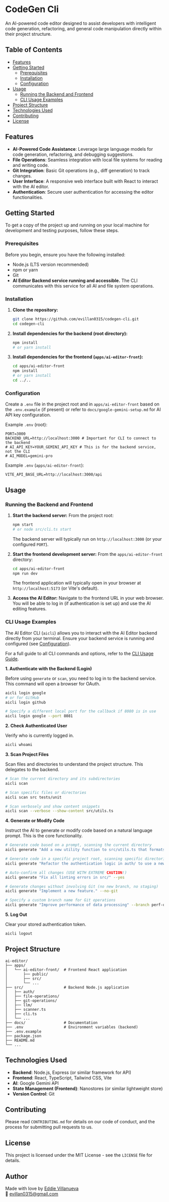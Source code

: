 # CodeGen Cli

An AI-powered code editor designed to assist developers with intelligent code generation, refactoring, and general code manipulation directly within their project structure.

## Table of Contents

- [Features](#features)
- [Getting Started](#getting-started)
  - [Prerequisites](#prerequisites)
  - [Installation](#installation)
  - [Configuration](#configuration)
- [Usage](#usage)
  - [Running the Backend and Frontend](#running-the-backend-and-frontend)
  - [CLI Usage Examples](#cli-usage-examples)
- [Project Structure](#project-structure)
- [Technologies Used](#technologies-used)
- [Contributing](#contributing)
- [License](#license)

## Features

- **AI-Powered Code Assistance**: Leverage large language models for code generation, refactoring, and debugging suggestions.
- **File Operations**: Seamless integration with local file systems for reading and writing code.
- **Git Integration**: Basic Git operations (e.g., diff generation) to track changes.
- **User Interface**: A responsive web interface built with React to interact with the AI editor.
- **Authentication**: Secure user authentication for accessing the editor functionalities.

## Getting Started

To get a copy of the project up and running on your local machine for development and testing purposes, follow these steps.

### Prerequisites

Before you begin, ensure you have the following installed:

- Node.js (LTS version recommended)
- npm or yarn
- Git
- **AI Editor Backend service running and accessible.** The CLI communicates with this service for all AI and file system operations.

### Installation

1.  **Clone the repository:**

    ```bash
    git clone https://github.com/evillan0315/codegen-cli.git
    cd codegen-cli
    ```

2.  **Install dependencies for the backend (root directory):**

    ```bash
    npm install
    # or yarn install
    ```

3.  **Install dependencies for the frontend (`apps/ai-editor-front`):**
    ```bash
    cd apps/ai-editor-front
    npm install
    # or yarn install
    cd ../..
    ```

### Configuration

Create a `.env` file in the project root and in `apps/ai-editor-front` based on the `.env.example` (if present) or refer to `docs/google-gemini-setup.md` for AI API key configuration.

Example `.env` (root):

```env
PORT=3000
BACKEND_URL=http://localhost:3000 # Important for CLI to connect to the backend
# AI_API_KEY=YOUR_GEMINI_API_KEY # This is for the backend service, not the CLI
# AI_MODEL=gemini-pro
```

Example `.env` (`apps/ai-editor-front`):

```env
VITE_API_BASE_URL=http://localhost:3000/api
```

## Usage

### Running the Backend and Frontend

1.  **Start the backend server:**
    From the project root:

    ```bash
    npm start
    # or node src/cli.ts start
    ```

    The backend server will typically run on `http://localhost:3000` (or your configured `PORT`).

2.  **Start the frontend development server:**
    From the `apps/ai-editor-front` directory:

    ```bash
    cd apps/ai-editor-front
    npm run dev
    ```

    The frontend application will typically open in your browser at `http://localhost:5173` (or Vite's default).

3.  **Access the AI Editor:**
    Navigate to the frontend URL in your web browser. You will be able to log in (if authentication is set up) and use the AI editing features.

### CLI Usage Examples

The AI Editor CLI (`aicli`) allows you to interact with the AI Editor backend directly from your terminal. Ensure your backend service is running and configured (see [Configuration](#configuration)).

For a full guide to all CLI commands and options, refer to the [CLI Usage Guide](docs/cli-usage.md).

**1. Authenticate with the Backend (Login)**

Before using `generate` or `scan`, you need to log in to the backend service. This command will open a browser for OAuth.

```bash
aicli login google
# or for GitHub
aicli login github

# Specify a different local port for the callback if 8080 is in use
aicli login google --port 8081
```

**2. Check Authenticated User**

Verify who is currently logged in.

```bash
aicli whoami
```

**3. Scan Project Files**

Scan files and directories to understand the project structure. This delegates to the backend.

```bash
# Scan the current directory and its subdirectories
aicli scan

# Scan specific files or directories
aicli scan src tests/unit

# Scan verbosely and show content snippets
aicli scan --verbose --show-content src/utils.ts
```

**4. Generate or Modify Code**

Instruct the AI to generate or modify code based on a natural language prompt. This is the core functionality.

```bash
# Generate code based on a prompt, scanning the current directory
aicli generate "Add a new utility function to src/utils.ts that formats dates as 'YYYY-MM-DD'."

# Generate code in a specific project root, scanning specific directories
aicli generate "Refactor the authentication logic in auth/ to use a new JWT strategy." --path /path/to/my/project --scan-dirs auth

# Auto-confirm all changes (USE WITH EXTREME CAUTION!)
aicli generate "Fix all linting errors in src/" --yes

# Generate changes without involving Git (no new branch, no staging)
aicli generate "Implement a new feature." --no-git

# Specify a custom branch name for Git operations
aicli generate "Improve performance of data processing" --branch perf-optimization-ai
```

**5. Log Out**

Clear your stored authentication token.

```bash
aicli logout
```

## Project Structure

```
ai-editor/
├── apps/
│   └── ai-editor-front/  # Frontend React application
│       ├── public/
│       ├── src/
│       └── ...
├── src/                  # Backend Node.js application
│   ├── auth/
│   ├── file-operations/
│   ├── git-operations/
│   ├── llm/
│   ├── scanner.ts
│   ├── cli.ts
│   └── ...
├── docs/                 # Documentation
├── .env                  # Environment variables (backend)
├── .env.example
├── package.json
├── README.md
└── ...
```

## Technologies Used

- **Backend**: Node.js, Express (or similar framework for API)
- **Frontend**: React, TypeScript, Tailwind CSS, Vite
- **AI**: Google Gemini API
- **State Management (Frontend)**: Nanostores (or similar lightweight store)
- **Version Control**: Git

## Contributing

Please read `CONTRIBUTING.md` for details on our code of conduct, and the process for submitting pull requests to us.

## License

This project is licensed under the MIT License - see the `LICENSE` file for details.

## Author

Made with love by [Eddie Villanueva](https://github.com/evillan0315)  
📧 [evillan0315@gmail.com](mailto:evillan0315@gmail.com)

